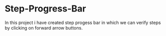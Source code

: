 # Step-Progress-Bar
In this project i have created step progess bar in which we can verify steps by clicking on forward arrow buttons.
